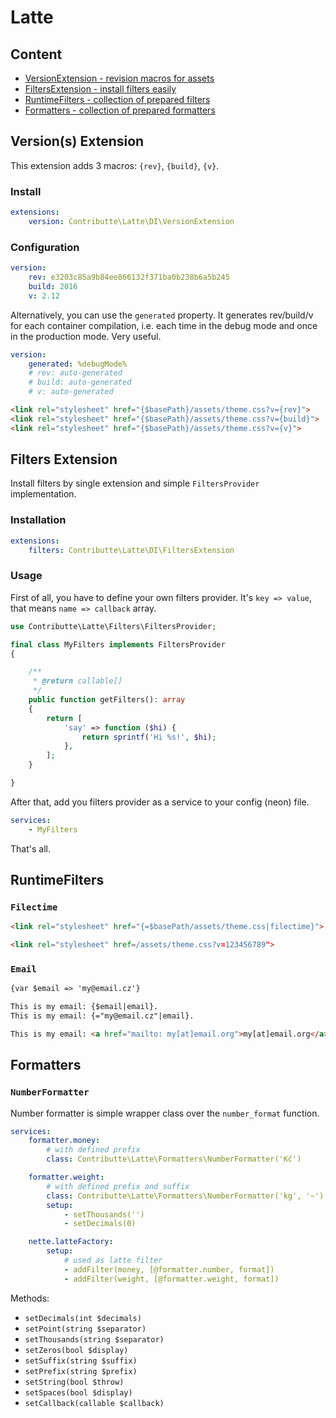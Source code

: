 # Latte

## Content

- [VersionExtension - revision macros for assets](#versions-extension)
- [FiltersExtension - install filters easily](#filers-extension)
- [RuntimeFilters - collection of prepared filters](#runtimefilters)
- [Formatters - collection of prepared formatters](#formatters)

## Version(s) Extension

This extension adds 3 macros: `{rev}`, `{build}`, `{v}`.

### Install

```yaml
extensions:
    version: Contributte\Latte\DI\VersionExtension
```

### Configuration

```yaml
version:
    rev: e3203c85a9b84ee866132f371ba0b238b6a5b245
    build: 2016
    v: 2.12
```

Alternatively, you can use the `generated` property. It generates rev/build/v for each container compilation, i.e. each time in the debug mode and once in the production mode. Very useful.

```yaml
version:
    generated: %debugMode%
    # rev: auto-generated
    # build: auto-generated
    # v: auto-generated
```

```html
<link rel="stylesheet" href="{$basePath}/assets/theme.css?v={rev}">
<link rel="stylesheet" href="{$basePath}/assets/theme.css?v={build}">
<link rel="stylesheet" href="{$basePath}/assets/theme.css?v={v}">
```

## Filters Extension

Install filters by single extension and simple `FiltersProvider` implementation.

### Installation

```yaml
extensions:
    filters: Contributte\Latte\DI\FiltersExtension
```

### Usage

First of all, you have to define your own filters provider. It's `key => value`, that means `name => callback` array.

```php
use Contributte\Latte\Filters\FiltersProvider;

final class MyFilters implements FiltersProvider
{

    /**
   	 * @return callable[]
     */
	public function getFilters(): array
	{
		return [
			'say' => function ($hi) {
				return sprintf('Hi %s!', $hi);
			},
		];
	}

}
```

After that, add you filters provider as a service to your config (neon) file.

```yaml
services:
    - MyFilters
```

That's all.

## RuntimeFilters

### `Filectime`

```html
<link rel="stylesheet" href="{=$basePath/assets/theme.css|filectime}">
```

```html
<link rel="stylesheet" href=/assets/theme.css?v=123456789">
```

### `Email`

```html
{var $email => 'my@email.cz'}

This is my email: {$email|email}.
This is my email: {="my@email.cz"|email}.
```

```html
This is my email: <a href="mailto: my[at]email.org">my[at]email.org</a>
```

## Formatters

### `NumberFormatter`

Number formatter is simple wrapper class over the `number_format` function.

```yaml
services:
    formatter.money:
        # with defined prefix
        class: Contributte\Latte\Formatters\NumberFormatter('Kč')

    formatter.weight:
        # with defined prefix and suffix
        class: Contributte\Latte\Formatters\NumberFormatter('kg', '~')
        setup:
            - setThousands('')
            - setDecimals(0)

    nette.latteFactory:
        setup:
            # used as latte filter
            - addFilter(money, [@formatter.number, format])
            - addFilter(weight, [@formatter.weight, format])
```

Methods:

- `setDecimals(int $decimals)`
- `setPoint(string $separator)`
- `setThousands(string $separator)`
- `setZeros(bool $display)`
- `setSuffix(string $suffix)`
- `setPrefix(string $prefix)`
- `setString(bool $throw)`
- `setSpaces(bool $display)`
- `setCallback(callable $callback)`
